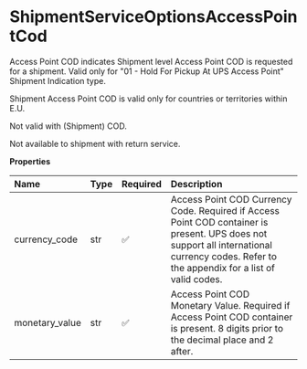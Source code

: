 # ShipmentServiceOptionsAccessPointCod

Access Point COD indicates Shipment level Access Point COD is requested for a shipment. Valid only for "01 - Hold For Pickup At UPS Access Point" Shipment Indication type.

Shipment Access Point COD is valid only for countries or territories within E.U.

Not valid with (Shipment) COD.

Not available to shipment with return service.

**Properties**

| Name           | Type | Required | Description                                                                                                                                                                                |
| :------------- | :--- | :------- | :----------------------------------------------------------------------------------------------------------------------------------------------------------------------------------------- |
| currency_code  | str  | ✅       | Access Point COD Currency Code. Required if Access Point COD container is present. UPS does not support all international currency codes. Refer to the appendix for a list of valid codes. |
| monetary_value | str  | ✅       | Access Point COD Monetary Value. Required if Access Point COD container is present. 8 digits prior to the decimal place and 2 after.                                                       |

<!-- This file was generated by liblab | https://liblab.com/ -->
